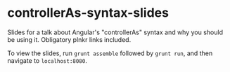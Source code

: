 # controllerAs-syntax-slides
Slides for a talk about Angular's "controllerAs" syntax and why you should be using it. Obligatory plnkr links included.  

To view the slides, run `grunt assemble` followed by `grunt run`, and then navigate to `localhost:8080`.
